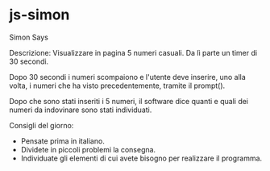 # js-simon
Simon Says

Descrizione:
Visualizzare in pagina 5 numeri casuali. 
Da lì parte un timer di 30 secondi.

Dopo 30 secondi i numeri scompaiono e l'utente deve inserire, uno alla volta, i numeri che ha visto precedentemente, tramite il prompt().

Dopo che sono stati inseriti i 5 numeri, il software dice quanti e quali dei numeri da indovinare sono stati individuati.

Consigli del giorno:
* Pensate prima in italiano.
* Dividete in piccoli problemi la consegna.
* Individuate gli elementi di cui avete bisogno per realizzare il programma.